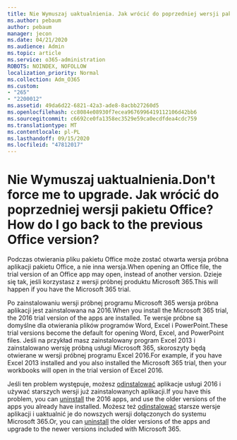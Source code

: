 ```yaml
---
title: Nie Wymuszaj uaktualnienia. Jak wrócić do poprzedniej wersji pakietu Office?
ms.author: pebaum
author: pebaum
manager: jecon
ms.date: 04/21/2020
ms.audience: Admin
ms.topic: article
ms.service: o365-administration
ROBOTS: NOINDEX, NOFOLLOW
localization_priority: Normal
ms.collection: Adm_O365
ms.custom:
- "265"
- "2200012"
ms.assetid: 49da6d22-6821-42a3-ade8-8acbb27260d5
ms.openlocfilehash: cc8084e08930f7ecea9676996419112106d42bb6
ms.sourcegitcommit: c6692ce0fa1358ec3529e59ca0ecdfdea4cdc759
ms.translationtype: MT
ms.contentlocale: pl-PL
ms.lasthandoff: 09/15/2020
ms.locfileid: "47812017"
---
```

# <a name="dont-force-me-to-upgrade-how-do-i-go-back-to-the-previous-office-version"></a><span data-ttu-id="35242-103">Nie Wymuszaj uaktualnienia.</span><span class="sxs-lookup"><span data-stu-id="35242-103">Don't force me to upgrade.</span></span> <span data-ttu-id="35242-104">Jak wrócić do poprzedniej wersji pakietu Office?</span><span class="sxs-lookup"><span data-stu-id="35242-104">How do I go back to the previous Office version?</span></span>

<span data-ttu-id="35242-105">Podczas otwierania pliku pakietu Office może zostać otwarta wersja próbna aplikacji pakietu Office, a nie inna wersja.</span><span class="sxs-lookup"><span data-stu-id="35242-105">When opening an Office file, the trial version of an Office app may open, instead of another version.</span></span> <span data-ttu-id="35242-106">Dzieje się tak, jeśli korzystasz z wersji próbnej produktu Microsoft 365.</span><span class="sxs-lookup"><span data-stu-id="35242-106">This will happen if you have the Microsoft 365 trial.</span></span>
  
<span data-ttu-id="35242-107">Po zainstalowaniu wersji próbnej programu Microsoft 365 wersja próbna aplikacji jest zainstalowana na 2016.</span><span class="sxs-lookup"><span data-stu-id="35242-107">When you install the Microsoft 365 trial, the 2016 trial version of the apps are installed.</span></span> <span data-ttu-id="35242-108">Te wersje próbne są domyślne dla otwierania plików programów Word, Excel i PowerPoint.</span><span class="sxs-lookup"><span data-stu-id="35242-108">These trial versions become the default for opening Word, Excel, and PowerPoint files.</span></span> <span data-ttu-id="35242-109">Jeśli na przykład masz zainstalowany program Excel 2013 i zainstalowano wersję próbną usługi Microsoft 365, skoroszyty będą otwierane w wersji próbnej programu Excel 2016.</span><span class="sxs-lookup"><span data-stu-id="35242-109">For example, if you have Excel 2013 installed and you also installed the Microsoft 365 trial, then your workbooks will open in the trial version of Excel 2016.</span></span>
  
<span data-ttu-id="35242-110">Jeśli ten problem występuje, możesz [odinstalować](https://support.office.com/article/9dd49b83-264a-477a-8fcc-2fdf5dbf61d8.aspx) aplikacje usługi 2016 i używać starszych wersji już zainstalowanych aplikacji.</span><span class="sxs-lookup"><span data-stu-id="35242-110">If you have this problem, you can [uninstall](https://support.office.com/article/9dd49b83-264a-477a-8fcc-2fdf5dbf61d8.aspx) the 2016 apps, and use the older versions of the apps you already have installed.</span></span> <span data-ttu-id="35242-111">Możesz też [odinstalować](https://support.office.com/article/9dd49b83-264a-477a-8fcc-2fdf5dbf61d8.aspx) starsze wersje aplikacji i uaktualnić je do nowszych wersji dołączonych do systemu Microsoft 365.</span><span class="sxs-lookup"><span data-stu-id="35242-111">Or, you can [uninstall](https://support.office.com/article/9dd49b83-264a-477a-8fcc-2fdf5dbf61d8.aspx) the older versions of the apps and upgrade to the newer versions included with Microsoft 365.</span></span>
